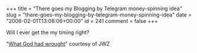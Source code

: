 +++
title = "There goes my Blogging by Telegram money-spinning idea"
slug = "there-goes-my-blogging-by-telegram-money-spinning-idea"
date = "2006-02-01T13:08:06+00:00"
id = 241
comment = false
+++

Will I ever get the my timing right?

"[What God had wrought](http://jwz.livejournal.com/595551.html)" courtesy of JWZ
